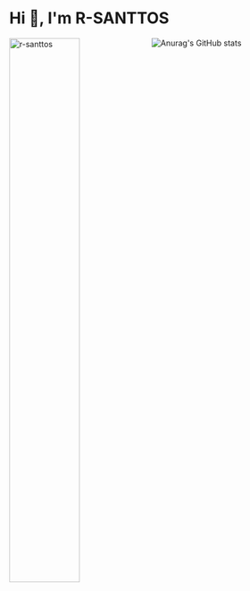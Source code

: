 <h1 align="left">Hi 👋, I'm R-SANTTOS</h1>
<p> <img width="50%" align="left" src="https://github-readme-stats.vercel.app/api/top-langs?username=r-santtos&show_icons=true&locale=en&layout=compact" alt="r-santtos" /></p>

![Anurag's GitHub stats](https://github-readme-stats.vercel.app/api?username=r-santtos&show_icons=true&theme=radical)
